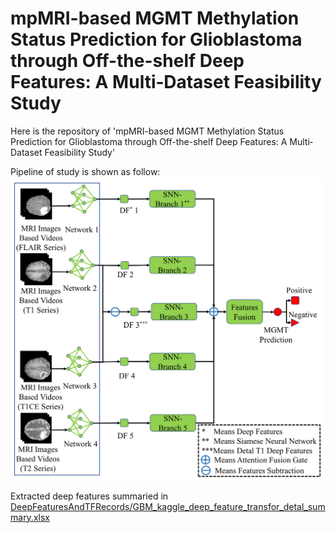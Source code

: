 # mpMRI-based MGMT Methylation Status Prediction for Glioblastoma through Off-the-shelf Deep Features: A Multi‐Dataset Feasibility Study
Here is the repository of 'mpMRI-based MGMT Methylation Status Prediction for Glioblastoma through Off-the-shelf Deep Features: A Multi‐Dataset Feasibility Study'

Pipeline of study is shown as follow:
![Pipeline of study](https://github.com/FORRESTHUACHEN/mpMRI_for_MGMT_Prediction-/blob/main/Figure1.png)

Extracted deep features summaried in [DeepFeaturesAndTFRecords/GBM_kaggle_deep_feature_transfor_detal_summary.xlsx](https://github.com/FORRESTHUACHEN/mpMRI_for_MGMT_Prediction-/blob/main/DeepFeaturesAndTFRecords/GBM_kaggle_deep_feature_transfor_detal_summary.xlsx)
